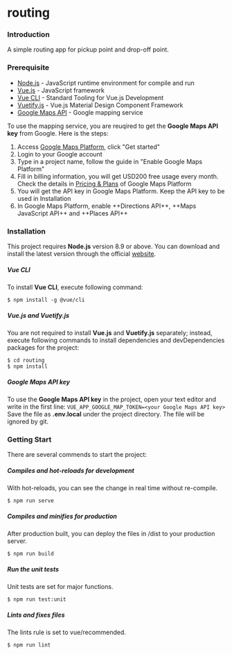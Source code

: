 # routing

### Introduction
A simple routing app for pickup point and drop-off point.

### Prerequisite
* [Node.js](https://nodejs.org/) - JavaScript runtime environment for compile and run
* [Vue.js](https://vuejs.org/) - JavaScript framework
* [Vue CLI](https://cli.vuejs.org/) - Standard Tooling for Vue.js Development
* [Vuetify.js](https://vuetifyjs.com) - Vue.js Material Design Component Framework
* [Google Maps API](https://cloud.google.com/maps-platform) - Google mapping service 

To use the mapping service, you are reuqired to get the **Google Maps API key** from Google. Here is the steps:
1. Access [Google Maps Platform](https://cloud.google.com/maps-platform), click "Get started"
2. Login to your Google account
3. Type in a project name, follow the guide in "Enable Google Maps Platform"
4. Fill in billing information, you will get USD200 free usage every month. Check the details in [Pricing & Plans](https://cloud.google.com/maps-platform/pricing) of Google Maps Platform
5. You will get the API key in Google Maps Platform. Keep the API key to be used in Installation
6. In Google Maps Platform, enable ++Directions API++, ++Maps JavaScript API++ and ++Places API++

### Installation
This project requires **Node.js** version 8.9 or above. You can download and install the latest version through the official [website](https://nodejs.org/).

##### Vue CLI
To install **Vue CLI**, execute following command:
```
$ npm install -g @vue/cli
```

##### Vue.js and Vuetify.js
You are not required to install **Vue.js** and **Vuetify.js** separately; instead, execute following commands to install dependencies and devDependencies packages for the project:
```
$ cd routing
$ npm install
```

##### Google Maps API key
To use the **Google Maps API key** in the project, open your text editor and write in the first line:
``
VUE_APP_GOOGLE_MAP_TOKEN=<your Google Maps API key>
``
Save the file as **.env.local** under the project <root> directory. The file will be ignored by git.

### Getting Start
There are several commends to start the project:

##### Compiles and hot-reloads for development
With hot-reloads, you can see the change in real time without re-compile.
```
$ npm run serve
```

##### Compiles and minifies for production
After production built, you can deploy the files in <root>/dist to your production server.
```
$ npm run build
```

##### Run the unit tests
Unit tests are set for major functions.
```
$ npm run test:unit
```

##### Lints and fixes files
The lints rule is set to vue/recommended.
```
$ npm run lint
```
